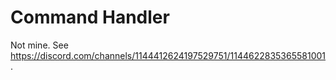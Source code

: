 # Command Handler

Not mine. See https://discord.com/channels/1144412624197529751/1144622835365581001.